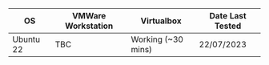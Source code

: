 | OS        | VMWare Workstation | Virtualbox         | Date Last Tested |
|-----------|--------------------|--------------------|------------------|
| Ubuntu 22 | TBC                | Working (~30 mins) | 22/07/2023       |
